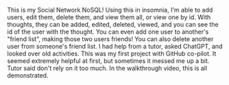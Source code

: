 This is my Social Network NoSQL!
Using this in insomnia, I'm able to add users, edit them, delete them, and view them all, or view one by id.
With thoughts, they can be added, edited, deleted, viewed, and you can see the id of the user with the thought.
You can even add one user to another's "friend list", making those two users friends! You can also delete another user from someone's friend list.
I had help from a tutor, asked ChatGPT, and looked over old activities. This was my first project with GitHub co-pilot. It seemed extremely helpful at first, but sometimes it messed me up a bit. Tutor said don't rely on it too much.
In the walkthrough video, this is all demonstrated.